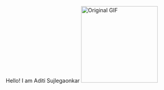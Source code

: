 Hello! I am Aditi Sujlegaonkar
<img src="https://cdn.dribbble.com/users/4055494/screenshots/15215756/media/d2b66c4ca0192aa26d103448b3d1518b.gif" alt="Original GIF" style="width: 200px; height: auto;">
